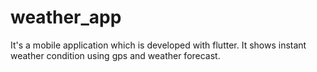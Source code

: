 # weather_app
 It's a mobile application which is developed with flutter.
It shows instant weather condition using gps and weather forecast. 

